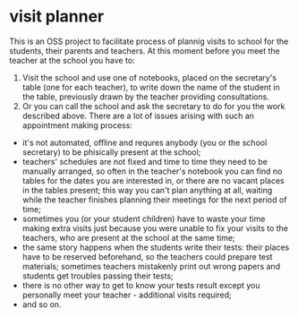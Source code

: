 # visit planner

This is an OSS project to facilitate process of plannig visits to school for the students, their parents and teachers.
At this moment before you meet the teacher at the school you have to:
1. Visit the school and use one of notebooks, placed on the secretary's table (one for each teacher), to write down the name of the student in the table, previously drawn by the teacher providing consultations. 
2. Or you can call the school and ask the secretary to do for you the work described above.
There are a lot of issues arising with such an appointment making process:
* it's not automated, offline and requres anybody (you or the school secretary) to be phisically present at the school;
* teachers' schedules are not fixed and time to time they need to be manually arranged, so often in the teacher's notebook you can find no tables for the dates you are interested in, or there are no vacant places in the tables present; this way you can't plan anything at all, waiting while the teacher finishes planning their meetings for the next period of time;
* sometimes you (or your student children) have to waste your time making extra visits just because you were unable to fix your visits to the teachers, who are present at the school at the same time;
* the same story happens when the students write their tests: their places have to be reserved beforehand, so the teachers could prepare test materials; sometimes teachers mistakenly print out wrong papers and students get troubles passing their tests; 
* there is no other way to get to know your tests result except you personally meet your teacher - additional visits required;
* and so on.


